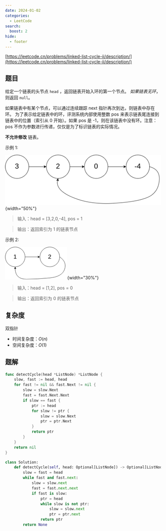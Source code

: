 ```yaml
---
date: 2024-01-02
categories:
  - LeetCode
search:
  boost: 2
hide:
  - footer
---
```


[https://leetcode.cn/problems/linked-list-cycle-ii/description/](https://leetcode.cn/problems/linked-list-cycle-ii/description/)

## 题目

给定一个链表的头节点 `head` ，返回链表开始入环的第一个节点。 _如果链表无环_，则返回 `null`。

如果链表中有某个节点，可以通过连续跟踪 next 指针再次到达，则链表中存在环。 为了表示给定链表中的环，评测系统内部使用整数 pos 来表示链表尾连接到链表中的位置（索引从 0 开始）。如果 pos 是 -1，则在该链表中没有环。注意：pos 不作为参数进行传递，仅仅是为了标识链表的实际情况。

**不允许修改** 链表。

示例 1:

![](../assets/img/leetcode/142_example_1.png){width="50%"}

> 输入：head = [3,2,0,-4], pos = 1

> 输出：返回索引为 1 的链表节点

示例 2:

![](../assets/img/leetcode/142_example_2.png){width="30%"}

> 输入：head = [1,2], pos = 0

> 输出：返回索引为 0 的链表节点

## 复杂度

双指针

- 时间复杂度：$O(n)$
- 空间复杂度：$O(1)$

## 题解

```go title="Go"
func detectCycle(head *ListNode) *ListNode {
    slow, fast := head, head
    for fast != nil && fast.Next != nil {
        slow = slow.Next
        fast = fast.Next.Next
        if slow == fast {
            ptr := head
            for slow != ptr {
                slow = slow.Next
                ptr = ptr.Next
            }
            return ptr
        }
    }
    return nil
}
```

```python title="Python"
class Solution:
    def detectCycle(self, head: Optional[ListNode]) -> Optional[ListNode]:
        slow = fast = head
        while fast and fast.next:
            slow = slow.next
            fast = fast.next.next
            if fast is slow:
                ptr = head
                while slow is not ptr:
                    slow = slow.next
                    ptr = ptr.next
                return ptr
        return None
```
